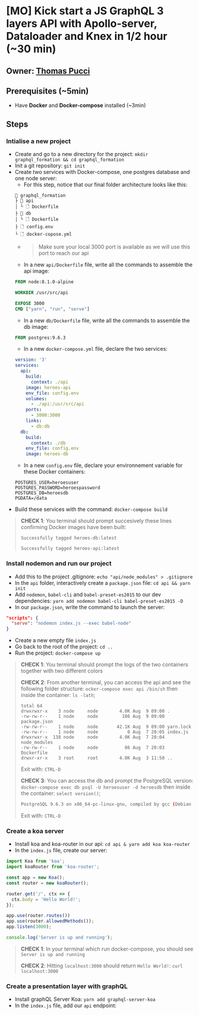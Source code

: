 # [MO] Kick start a JS GraphQL 3 layers API with Apollo-server, Dataloader and Knex in 1/2 hour (~30 min)

## Owner: [Thomas Pucci](https://github.com/tpucci)

## Prerequisites (~5min)

- Have **Docker** and **Docker-compose** installed (~3min)

## Steps

### Intialise a new project

- Create and go to a new directory for the project: `mkdir graphql_formation && cd graphql_formation`
- Init a git repository: `git init`
- Create two services with Docker-compose, one postgres database and one node server:
  - For this step, notice that our final folder architecture looks like this:
  ```
  📂 graphql_formation
  ├ 📂 api
  │ └ 🗋 Dockerfile
  ├ 📂 db
  │ └ 🗋 Dockerfile
  ├ 🗋 config.env
  └ 🗋 docker-copose.yml
  ```
  - > Make sure your local 3000 port is available as we will use this port to reach our api
  - In a new `api/Dockerfile` file, write all the commands to assemble the api image:
  ```Dockerfile
  FROM node:8.1.0-alpine

  WORKDIR /usr/src/api

  EXPOSE 3000
  CMD ["yarn", "run", "serve"]
  ```
  - In a new `db/Dockerfile` file, write all the commands to assemble the db image:
  ```Dockerfile
  FROM postgres:9.6.3
  ```
  - In a new `docker-compose.yml` file, declare the two services:
  ```yml
  version: '3'
  services:
    api:
      build:
        context: ./api
      image: heroes-api
      env_file: config.env
      volumes:
        - ./api:/usr/src/api
      ports:
        - 3000:3000
      links:
        - db:db
    db:
      build:
        context: ./db
      env_file: config.env
      image: heroes-db
  ```
  - In a new `config.env` file, declare your environnement variable for these Docker containers:
  ```
  POSTGRES_USER=heroesuser
  POSTGRES_PASSWORD=heroespassword
  POSTGRES_DB=heroesdb
  PGDATA=/data
  ```
- Build these services with the command: `docker-compose build`

> **CHECK 1**: You terminal should prompt succesively these lines confirming Docker images have been built:
>
> `Successfully tagged heroes-db:latest`
>
> `Successfully tagged heroes-api:latest`

### Install nodemon and run our project

- Add this to the project .gitignore: `echo "api/node_modules" > .gitignore`
- In the `api` folder, interactively create a `package.json` file: `cd api && yarn init`
- Add `nodemon`, `babel-cli` and `babel-preset-es2015` to our dev dependencies: `yarn add nodemon babel-cli babel-preset-es2015 -D`
- In our `package.json`, write the command to launch the server:
```json
"scripts": {
  "serve": "nodemon index.js --exec babel-node"
}
```
- Create a new empty file `index.js`
- Go back to the root of the project: `cd ..`
- Run the project: `docker-compose up` 

> **CHECK 1**: You terminal should prompt the logs of the two containers together with two different colors
>
> **CHECK 2**: From another terminal, you can access the api and see the following folder structure: `ocker-compose exec api /bin/sh` then inside the container: `ls -lath`;
> ```
> total 64
> drwxrwxr-x    3 node     node        4.0K Aug  9 09:00 .
> -rw-rw-r--    1 node     node         186 Aug  9 09:00 package.json
> -rw-rw-r--    1 node     node       42.1K Aug  9 09:00 yarn.lock
> -rw-rw-r--    1 node     node           0 Aug  7 20:05 index.js
> drwxrwxr-x  138 node     node        4.0K Aug  7 20:04 node_modules
> -rw-rw-r--    1 node     node          86 Aug  7 20:03 Dockerfile
> drwxr-xr-x    3 root     root        4.0K Aug  3 11:50 ..
> ```
> Exit with: `CTRL-D`
>
> **CHECK 3**: You can access the db and prompt the PostgreSQL version: `docker-compose exec db psql -U heroesuser -d heroesdb` then inside the container: `select version()`;
> ```bash
> PostgreSQL 9.6.3 on x86_64-pc-linux-gnu, compiled by gcc (Debian 4.9.2-10) 4.9.2, 64-bit
> ```
> Exit with: `CTRL-D`


### Create a koa server

- Install koa and koa-router in our api: `cd api & yarn add koa koa-router`
- In the `index.js` file, create our server:
```js
import Koa from 'koa';
import koaRouter from 'koa-router';

const app = new Koa();
const router = new koaRouter();

router.get('/', ctx => {
  ctx.body = 'Hello World!';
});

app.use(router.routes())
app.use(router.allowedMethods());
app.listen(3000);

console.log('Server is up and running');
```

> **CHECK 1**: In your terminal which run docker-compose, you should see `Server is up and running`
>
> **CHECK 2**: Hitting `localhost:3000` should return `Hello World!`: `curl localhost:3000`

### Create a presentation layer with graphQL

- Install graphQL Server Koa: `yarn add graphql-server-koa`
- In the `index.js` file, add our `api` endpoint:
```js
```

